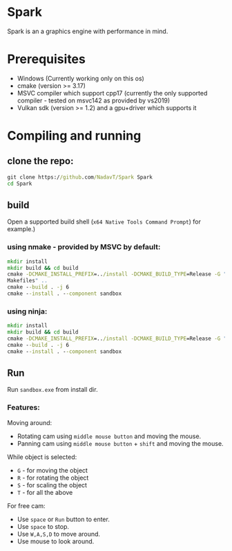# Spark

Spark is an a graphics engine with performance in mind.

# Prerequisites

- Windows (Currently working only on this os)
- cmake (version >= 3.17)
- MSVC compiler which support cpp17 (currently the only supported compiler - tested on msvc142 as provided by vs2019)
- Vulkan sdk (version >= 1.2) and a gpu+driver which supports it

# Compiling and running

## clone the repo:

```bat
git clone https://github.com/NadavT/Spark Spark
cd Spark
```

## build

Open a supported build shell (`x64 Native Tools Command Prompt`) for example.)

### using nmake - provided by MSVC by default:

```bat
mkdir install
mkdir build && cd build
cmake -DCMAKE_INSTALL_PREFIX=../install -DCMAKE_BUILD_TYPE=Release -G "NMake
Makefiles" ..
cmake --build . -j 6
cmake --install . --component sandbox
```

### using ninja:

```bat
mkdir install
mkdir build && cd build
cmake -DCMAKE_INSTALL_PREFIX=../install -DCMAKE_BUILD_TYPE=Release -G "Ninja" ..
cmake --build . -j 6
cmake --install . --component sandbox
```

## Run

Run `sandbox.exe` from install dir.

### Features:

Moving around:

- Rotating cam using `middle mouse button` and moving the mouse.
- Panning cam using `middle mouse button` + `shift` and moving the mouse.

While object is selected:

- `G` - for moving the object
- `R` - for rotating the object
- `S` - for scaling the object
- `T` - for all the above

For free cam:

- Use `space` or `Run` button to enter.
- Use `space` to stop.
- Use `W,A,S,D` to move around.
- Use mouse to look around.
